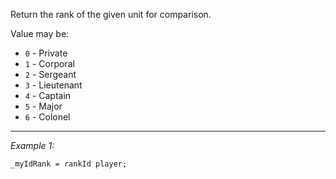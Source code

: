 Return the rank of the given unit for comparison.

Value may be:
* `0` - Private
* `1` - Corporal
* `2` - Sergeant
* `3` - Lieutenant
* `4` - Captain
* `5` - Major
* `6` - Colonel


---
*Example 1:*
```sqf
_myIdRank = rankId player;
```